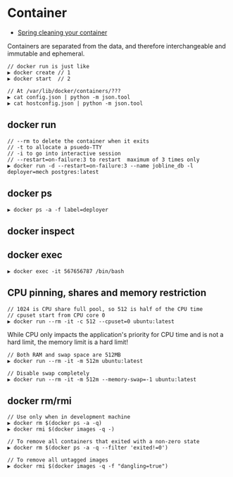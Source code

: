 # Container

* [Spring cleaning your container](http://odino.org/spring-cleaning-of-your-docker-containers/)

Containers are separated from the data, and therefore interchangeable and immutable and ephemeral.

```
// docker run is just like
▶ docker create // 1
▶ docker start  // 2

// At /var/lib/docker/containers/???
▶ cat config.json | python -m json.tool
▶ cat hostconfig.json | python -m json.tool
```

## docker run

```
// --rm to delete the container when it exits
// -t to allocate a psuedo-TTY
// -i to go into interactive session
// --restart=on-failure:3 to restart  maximum of 3 times only
▶ docker run -d --restart=on-failure:3 --name jobline_db -l deployer=mech postgres:latest
```

## docker ps

```
▶ docker ps -a -f label=deployer
```

## docker inspect

## docker exec

```
▶ docker exec -it 567656787 /bin/bash
```

## CPU pinning, shares and memory restriction

```
// 1024 is CPU share full pool, so 512 is half of the CPU time
// cpuset start from CPU core 0
▶ docker run --rm -it -c 512 --cpuset=0 ubuntu:latest
```

While CPU only impacts the application's priority for CPU time and is not a hard limit, the memory limit is a hard limit!

```
// Both RAM and swap space are 512MB
▶ docker run --rm -it -m 512m ubuntu:latest

// Disable swap completely
▶ docker run --rm -it -m 512m --memory-swap=-1 ubuntu:latest
```

## docker rm/rmi

```
// Use only when in development machine
▶ docker rm $(docker ps -a -q)
▶ docker rmi $(docker images -q -)

// To remove all containers that exited with a non-zero state
▶ docker rm $(docker ps -a -q --filter 'exited!=0')

// To remove all untagged images
▶ docker rmi $(docker images -q -f "dangling=true")
```


